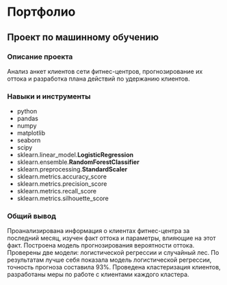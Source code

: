 # Портфолио

## Проект по машинному обучению
### Описание проекта
Анализ анкет клиентов сети фитнес-центров, прогнозирование их оттока и разработка плана действий по удержанию клиентов.
### Навыки и инструменты
* python
* pandas
* numpy
* matplotlib
* seaborn
* scipy
* sklearn.linear_model.**LogisticRegression**
* sklearn.ensemble.**RandomForestClassifier**
* sklearn.preprocessing.**StandardScaler**
* sklearn.metrics.accuracy_score
* sklearn.metrics.precision_score
* sklearn.metrics.recall_score
* sklearn.metrics.silhouette_score
### Общий вывод
Проанализирована информация о клиентах фитнес-центра за последний месяц, изучен факт оттока и параметры, влияющие на этот факт. Построена модель прогнозирования вероятности оттока. Проверены две модели: логистической регрессии и случайный лес. По результатам лучше себя показала модель логистической регрессии, точность прогноза составила 93%. Проведена кластеризация клиентов, разработаны меры по работе с клиентами каждого кластера.
